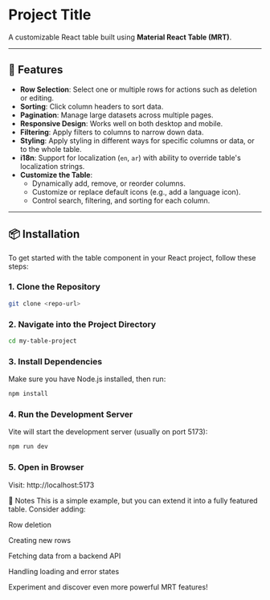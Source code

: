 # Project Title

A customizable React table built using **Material React Table (MRT)**.

---

## 🚀 Features

- **Row Selection**: Select one or multiple rows for actions such as deletion or editing.
- **Sorting**: Click column headers to sort data.
- **Pagination**: Manage large datasets across multiple pages.
- **Responsive Design**: Works well on both desktop and mobile.
- **Filtering**: Apply filters to columns to narrow down data.
- **Styling**: Apply styling in different ways for specific columns or data, or to the whole table.
- **i18n**: Support for localization (`en`, `ar`) with ability to override table's localization strings.
- **Customize the Table**: 
  - Dynamically add, remove, or reorder columns.
  - Customize or replace default icons (e.g., add a language icon).
  - Control search, filtering, and sorting for each column.

---

## 📦 Installation

To get started with the table component in your React project, follow these steps:

### 1. Clone the Repository

```bash
git clone <repo-url>
```
### 2. Navigate into the Project Directory

```bash
cd my-table-project
```
### 3. Install Dependencies
Make sure you have Node.js installed, then run:

```bash
npm install
```

### 4. Run the Development Server
Vite will start the development server (usually on port 5173):

```bash
npm run dev
```
### 5. Open in Browser
Visit: http://localhost:5173

📝 Notes
This is a simple example, but you can extend it into a fully featured table. Consider adding:

Row deletion

Creating new rows

Fetching data from a backend API

Handling loading and error states

Experiment and discover even more powerful MRT features!